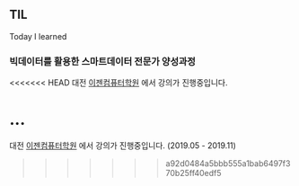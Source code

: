 ﻿## TIL

Today I learned 

### 빅데이터를 활용한 스마트데이터 전문가 양성과정 

<<<<<<< HEAD
대전 [이젠컴퓨터학원](http://dj.ezenac.co.kr/) 에서 강의가 진행중입니다. 

...
=======
대전 [이젠컴퓨터학원](http://dj.ezenac.co.kr/) 에서 강의가 진행중입니다. (2019.05 - 2019.11)
>>>>>>> a92d0484a5bbb555a1bab6497f370b25ff40edf5


